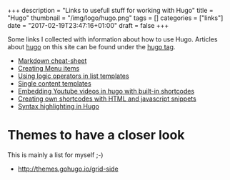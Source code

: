 +++
description = "Links to usefull stuff for working with Hugo"
title = "Hugo"
thumbnail = "/img/logo/hugo.png"
tags = []
categories = ["links"]
date = "2017-02-19T23:47:16+01:00"
draft = false
+++

Some links I collected with information about how to use Hugo. Articles about [hugo](https://gohugo.io) on this site can be found under the [hugo tag](/tags/hugo).

<!--more-->

* [Markdown cheat-sheet](https://github.com/adam-p/markdown-here/wiki/Markdown-Cheatsheet)
* [Creating Menu items](https://gohugo.io/extras/menus/)
* [Using logic operators in list templates](https://discuss.gohugo.io/t/range-statement-where-clause-with-or-logic-operator/1385)
* [Single content templates](https://gohugo.io/templates/content/)
* [Embedding Youtube videos in hugo with built-in shortcodes](https://gohugo.io/extras/shortcodes/#youtube)
* [Creating own shortcodes with HTML and javascript snippets](https://gohugo.io/extras/shortcodes/#creating-your-own-shortcodes)
* [Syntax highlighting in Hugo](https://gohugo.io/extras/highlighting/)

# Themes to have a closer look
This is mainly a list for myself ;-)

* http://themes.gohugo.io/grid-side